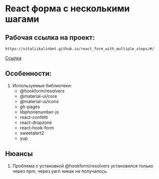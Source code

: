 # React форма с несколькими шагами

## Рабочая ссылка на проект: 

```
https://vitaliikalinbet.github.io/react_form_with_multiple_steps/#/
```

[Ccылка](https://vitaliikalinbet.github.io/react_form_with_multiple_steps/#/)

## Особенности:
1. Используемые библиотеки:
    - @hookform/resolvers
    - @material-ui/core
    - @material-ui/icons
    - gh-pages
    - libphonenumber-js
    - react-confetti
    - react-dropzone
    - react-hook-form
    - sweetalert2
    - yup

## Нюансы
1. Проблема с установкой @hookform/resolvers  установился только через npm, через yarn никак не получалось.

